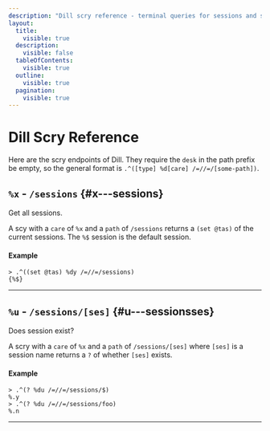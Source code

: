 ```yaml
---
description: "Dill scry reference - terminal queries for sessions and system state information."
layout:
  title:
    visible: true
  description:
    visible: false
  tableOfContents:
    visible: true
  outline:
    visible: true
  pagination:
    visible: true
---
```


# Dill Scry Reference

Here are the scry endpoints of Dill. They require the `desk` in the path prefix be empty, so the general format is `.^([type] %d[care] /=//=/[some-path])`.

## `%x` - `/sessions` {#x---sessions}

Get all sessions.

A scy with a `care` of `%x` and a `path` of `/sessions` returns a `(set @tas)` of the current sessions. The `%$` session is the default session.

#### Example

```
> .^((set @tas) %dy /=//=/sessions)
{%$}
```

---

## `%u` - `/sessions/[ses]` {#u---sessionsses}

Does session exist?

A scry with a `care` of `%x` and a `path` of `/sessions/[ses]` where `[ses]` is a session name returns a `?` of whether `[ses]` exists.

#### Example

```
> .^(? %du /=//=/sessions/$)
%.y
> .^(? %du /=//=/sessions/foo)
%.n
```

---
